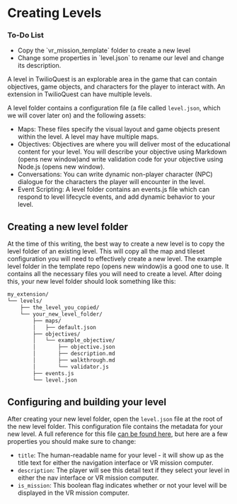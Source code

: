 # Creating Levels

<div class="aside">
<h3>To-Do List</h3>
<ul>
  <li>Copy the `vr_mission_template` folder to create a new level</li>
  <li>Change some properties in `level.json` to rename our level and change its description.</li>
</ul>
</div>

A level in TwilioQuest is an explorable area in the game that can contain objectives, game objects, and characters for the player to interact with. An extension in TwilioQuest can have multiple levels.

A level folder contains a configuration file (a file called `level.json`, which we will cover later on) and the following assets:

* Maps: These files specify the visual layout and game objects present within the level. A level may have multiple maps.
* Objectives: Objectives are where you will deliver most of the educational content for your level. You will describe your objective using Markdown (opens new window)and write validation code for your objective using Node.js (opens new window).
* Conversations: You can write dynamic non-player character (NPC) dialogue for the characters the player will encounter in the level.
* Event Scripting: A level folder contains an events.js file which can respond to level lifecycle events, and add dynamic behavior to your level.

## Creating a new level folder

At the time of this writing, the best way to create a new level is to copy the level folder of an existing level. This will copy all the map and tileset configuration you will need to effectively create a new level. The example level folder in the template repo (opens new window)is a good one to use. It contains all the necessary files you will need to create a level. After doing this, your new level folder should look something like this:

```bash
my_extension/
└── levels/
    ├── the_level_you_copied/
    └── your_new_level_folder/
        ├── maps/
        │   ├── default.json
        ├── objectives/
        │   └── example_objective/
        │       ├── objective.json
        │       ├── description.md
        │       ├── walkthrough.md
        │       └── validator.js
        ├── events.js
        └── level.json
```

## Configuring and building your level

After creating your new level folder, open the `level.json` file at the root of the new level folder. This configuration file contains the metadata for your new level. A full reference for this file [can be found here](https://twilioquest.github.io/extension-docs/api/levels), but here are a few properties you should make sure to change:

* `title`: The human-readable name for your level - it will show up as the title text for either the navigation interface or VR mission computer.
* `description`: The player will see this detail text if they select your level in either the nav interface or VR mission computer.
* `is_mission`: This boolean flag indicates whether or not your level will be displayed in the VR mission computer.